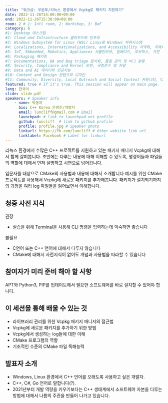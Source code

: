 ```yaml
---
title: "워크샵: 우분투/리눅스 환경에서 Vcpkg로 패키지 지원하기"
date: 2022-11-26T14:00:00+09:00
end: 2022-11-26T15:30:00+09:00
room: 2 # 1: Intl room, 2: Workshop, 3: BoF
category: 6
#1: Desktop 데스크탑
#2: Cloud and Infrastructure 클라우드와 인프라
#3: Windows Subsystem for Linux (WSL) Linux용 Windows 하위시스템
#4: Localizations, Internationalizations, and Accessibility 지역화, 국제화 및 접근성
#5: IoT, Embedded, Robotics, Appliances 사물인터넷, 임베디드, 로보틱스, 가전
#6: Packaging 패키징
#7: Documentations, QA and Bug triage 문서화, 품질 관리 및 버그 분류
#8: Security, Compliance and Kernel 보안, 규정준수 및 커널
#9: Data and AI 데이터와 인공지능
#10: Content and Design 컨텐츠와 디지인
#11: Community, Diversity, Local Outreach and Social Context 커뮤니티, 다양성, 지역 사회 협력과 사회적 관점
featured: true # If it's true. This session will appear on main page.
lang: 한국어
slide: slide.pdf
speakers: # Speaker info
    - name: 박동하
      bio: C++ Korea 운영진/개발자
      email: luncliff@gmail.com # Email
      launchpad: # link to launchpad.net profile
      github: luncliff  # link to github profile
      profile: profile.jpg # Speaker photo
      linkurl: https://fb.com/luncliff # Other website link url
      linklabel: Facebook # Label for linkurl
---
```

리눅스 환경에서 수많은 C++ 프로젝트를 지원하고 있는 패키지 매니저 Vcpkg에 대해서 함께 살펴봅니다.
초반에는 다루는 내용에 대해 이해할 수 있도록, 명령어들과 파일들의 역할에 대해서 먼저 설명하고 시연으로 넘어갑니다.

입문자를 대상으로 CMake의 사용법과 내용에 대해서 소개합니다
예시를 위한 CMake 프로젝트를 사용해서 Vcpkg에 새로운 패키지를 추가해봅니다.
패키지가 설치되기까지의 과정을 여러 log 파일들을 읽어보면서 이해합니다.

## 청중 사전 지식

권장
- 실습을 위해 Terminal을 사용해 CLI 명령을 입력하는데 익숙하면 좋습니다

불필요
- C언어 또는 C++ 언어에 대해서 다루지 않습니다
- CMake에 대해서 사전지식이 없어도 개념과 사용법을 따라할 수 있습니다

## 참여자가 미리 준비 해야 할 사항
APT와 Python3, PIP를 업데이트해서 필요한 소프트웨어를 바로 설치할 수 있어야 합니다.

## 이 세션을 통해 배울 수 있는 것
- 라이브러리 관리를 위한 Vcpkg 패키지 매니저의 접근법
- Vcpkg에 새로운 패키지를 추가하기 위한 방법
- Vcpkg에서 생성하는 log들에 대한 이해
- CMake 프로그램의 역할
- 기초적인 수준의 CMake 파일 독해능력

## 발표자 소개
- Windows, Linux 환경에서 C++ 언어를 오래도록 사용하고 싶은 개발자. 
- C++, C#, Go 언어로 말합니다(?). 
- 2021년부터 개발 역량을 키우기보다는 C++ 생태계에서 소프트웨어 자본을 다루는 방법에 대해서 나름의 주관을 만들어 나가고 있습니다.
